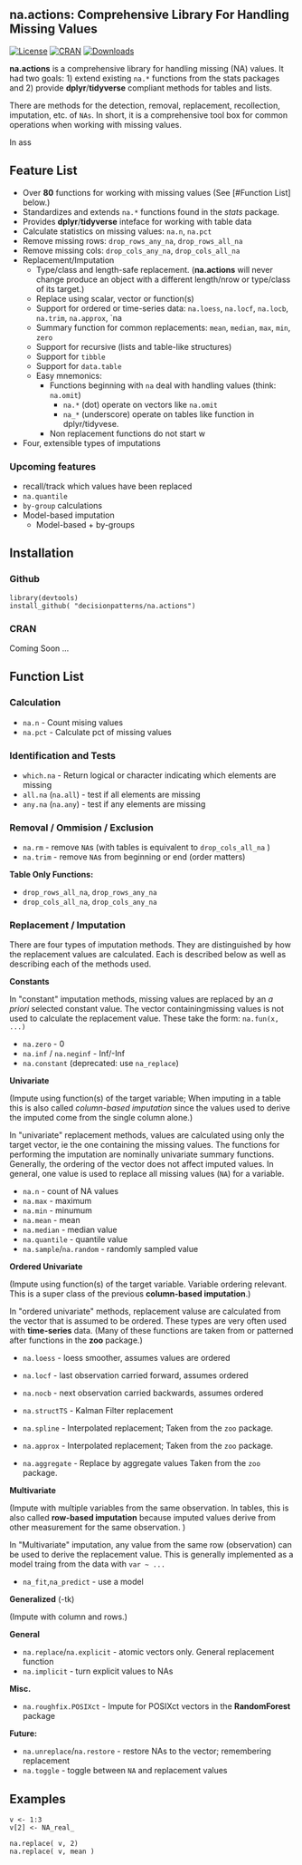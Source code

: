 
## na.actions: Comprehensive Library For Handling Missing Values

[![License](http://img.shields.io/badge/license-GPL%20%28%3E=%202%29-brightgreen.svg?style=flat)](http://www.gnu.org/licenses/gpl-2.0.html)
[![CRAN](http://www.r-pkg.org/badges/version/na.actions)](https://cran.rstudio.com/web/packages/na.actions/index.html)
[![Downloads](http://cranlogs.r-pkg.org/badges/na.actions?color=brightgreen)](http://www.r-pkg.org/pkg/na.actions)


**na.actions** is a comprehensive library for handling missing (NA) values.
It had two goals: 1) extend existing `na.*` functions from the stats packages 
and 2) provide **dplyr**/**tidyverse** compliant methods for tables and lists. 

There are methods for the detection, removal, replacement, recollection, 
imputation, etc. of `NAs`.  In short, it is a comprehensive tool box for common 
operations when working with missing values.

In ass

## Feature List
 
 * Over **80** functions for working with missing values (See [#Function List] below.) 
 * Standardizes and extends `na.*` functions found in the *stats* package.
 * Provides **dplyr**/**tidyverse** inteface for working with table data
 * Calculate statistics on missing values: `na.n`, `na.pct`
 * Remove missing rows: `drop_rows_any_na`, `drop_rows_all_na`
 * Remove missing cols: `drop_cols_any_na`, `drop_cols_all_na`
 * Replacement/Imputation
   * Type/class and length-safe replacement. (**na.actions** will never change 
     produce an object with a different length/nrow or type/class of its target.)
   * Replace using scalar, vector or function(s)
   * Support for ordered or time-series data: `na.loess`, `na.locf`, `na.locb`, `na.trim`, `na.approx`, `na
   * Summary function for common replacements: `mean`, `median`, `max`, `min`, `zero`
   * Support for recursive (lists and table-like structures)
   * Support for `tibble`
   * Support for `data.table`
   * Easy mnemonics:
     - Functions beginning with `na` deal with handling values (think: `na.omit`)
       - `na.*` (dot) operate on vectors like `na.omit`
       - `na_*` (underscore) operate on tables like function in dplyr/tidyvese.
     - Non replacement functions do not start w
  * Four, extensible types of imputations

### Upcoming features

 * recall/track which values have been replaced
 * `na.quantile`
 * `by-group` calculations
 * Model-based imputation 
   - Model-based + by-groups
   

## Installation

### Github 

    library(devtools)
    install_github( "decisionpatterns/na.actions")
    
    
### CRAN 

Coming Soon ...
  

## Function List 

### Calculation 

 * `na.n` - Count mising values 
 * `na.pct` - Calculate pct of missing values

### Identification and Tests

 * `which.na` - Return logical or character indicating which elements are missing 
 * `all.na` (`na.all`)  - test if all elements are missing
 * `any.na` (`na.any`)  - test if any elements are missing
   
### Removal / Ommision / Exclusion 

 * `na.rm` - remove `NA`s  (with tables is equivalent to `drop_cols_all_na` )
 * `na.trim` - remove `NA`s from beginning or end (order matters)
 
**Table Only Functions:**
 * `drop_rows_all_na`, `drop_rows_any_na`
 * `drop_cols_all_na`, `drop_cols_any_na`
 
 
### Replacement / Imputation ###

There are four types of imputation methods. They are distinguished by
how the replacement values are calculated. Each is described below as well as 
describing each of the methods used.

**Constants**

In "constant" imputation methods, missing values are replaced by an 
*a priori* selected constant value. The vector containingmissing values 
is not used to calculate the replacement value. These take the form: `na.fun(x, ...)`

 * `na.zero` - 0 
 * `na.inf` / `na.neginf` - Inf/-Inf
 * `na.constant` (deprecated: use `na_replace`)


**Univariate**

(Impute using function(s) of the target variable; When imputing in a table this 
is also called *column-based imputation* since the values used to derive the 
imputed come from the single column alone.)

In "univariate" replacement methods, values are calculated using 
only the target vector, ie the one containing the missing values. The functions 
for performing the imputation are nominally univariate summary functions. 
Generally, the ordering of the vector does not affect imputed values. In general,
one value is used to replace all missing values (`NA`) for a variable.

 * `na.n` - count of NA values
 * `na.max` - maximum  
 * `na.min` - minumum 
 * `na.mean` - mean 
 * `na.median` - median value
 * `na.quantile` - quantile value
 * `na.sample`/`na.random` - randomly sampled value


**Ordered Univariate** 

(Impute using function(s) of the target variable. Variable ordering relevant. 
This is a super class of the previous **column-based imputation**.)

In "ordered univariate" methods, replacement valuse are calculated
from the vector that is assumed to be ordered. These types are very
often used with **time-series** data. (Many of these functions are taken from 
or patterned after functions in the **zoo** package.)

 * `na.loess` - loess smoother, assumes values are ordered
 * `na.locf` - last observation carried forward, assumes ordered 
 * `na.nocb` - next observation carried backwards, assumes ordered

 * `na.structTS` - Kalman Filter replacement
 * `na.spline` - Interpolated replacement; Taken from the `zoo` package. 
 * `na.approx` - Interpolated replacement; Taken from the `zoo` package. 
 * `na.aggregate` - Replace by aggregate values Taken from the `zoo` package.

 
**Multivariate**

(Impute with multiple variables from the same observation. In tables, this is
also called **row-based imputation** because imputed values derive from other 
measurement for the same observation. )

In "Multivariate" imputation, any value from the same row (observation) can be 
used to derive the replacement value. This is generally implemented as a model 
traing from the data with `var ~ ...`

 * `na_fit`,`na_predict` - use a model 


**Generalized** (-tk)

(Impute with column and rows.)

 
**General**
 * `na.replace`/`na.explicit` - atomic vectors only. General replacement function
 * `na.implicit` - turn explicit values to NAs

 
**Misc.** 
 * `na.roughfix.POSIXct` - Impute for POSIXct vectors in the **RandomForest** package
 

**Future:**
 * `na.unreplace`/`na.restore` - restore NAs to the vector; remembering
    replacement
 * `na.toggle` - toggle between `NA` and replacement values


## Examples

    v <- 1:3
    v[2] <- NA_real_
     
    na.replace( v, 2) 
    na.replace( v, mean )
    